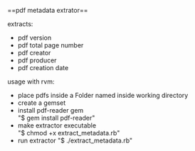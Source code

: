 ==pdf metadata extrator==

extracts:
* pdf version
* pdf total page number
* pdf creator
* pdf producer
* pdf creation date

usage with rvm:
* place pdfs inside a Folder named <Author> inside working directory
* create a gemset
* install pdf-reader gem  
"$ gem install pdf-reader"
* make extractor executable  
"$ chmod +x extract_metadata.rb"
* run extractor
"$ ./extract_metadata.rb"
